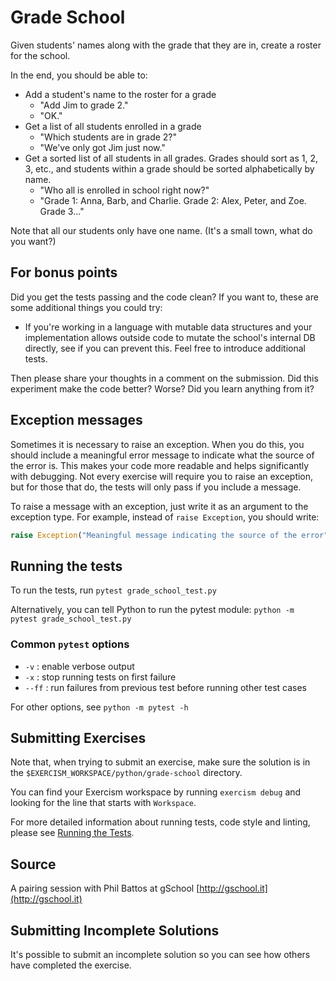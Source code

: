 # Grade School

Given students' names along with the grade that they are in, create a roster for the school.

In the end, you should be able to:

- Add a student's name to the roster for a grade
    - "Add Jim to grade 2."
    - "OK."
- Get a list of all students enrolled in a grade
    - "Which students are in grade 2?"
    - "We've only got Jim just now."
- Get a sorted list of all students in all grades. Grades should sort as 1, 2, 3, etc., and students within a grade
  should be sorted alphabetically by name.
    - "Who all is enrolled in school right now?"
    - "Grade 1: Anna, Barb, and Charlie. Grade 2: Alex, Peter, and Zoe. Grade 3…"

Note that all our students only have one name.  (It's a small town, what do you want?)

## For bonus points

Did you get the tests passing and the code clean? If you want to, these are some additional things you could try:

- If you're working in a language with mutable data structures and your implementation allows outside code to mutate the
  school's internal DB directly, see if you can prevent this. Feel free to introduce additional tests.

Then please share your thoughts in a comment on the submission. Did this experiment make the code better? Worse? Did you
learn anything from it?

## Exception messages

Sometimes it is necessary to raise an exception. When you do this, you should include a meaningful error message to
indicate what the source of the error is. This makes your code more readable and helps significantly with debugging. Not
every exercise will require you to raise an exception, but for those that do, the tests will only pass if you include a
message.

To raise a message with an exception, just write it as an argument to the exception type. For example, instead of
`raise Exception`, you should write:

```python
raise Exception("Meaningful message indicating the source of the error")
```

## Running the tests

To run the tests, run `pytest grade_school_test.py`

Alternatively, you can tell Python to run the pytest module:
`python -m pytest grade_school_test.py`

### Common `pytest` options

- `-v` : enable verbose output
- `-x` : stop running tests on first failure
- `--ff` : run failures from previous test before running other test cases

For other options, see `python -m pytest -h`

## Submitting Exercises

Note that, when trying to submit an exercise, make sure the solution is in the `$EXERCISM_WORKSPACE/python/grade-school`
directory.

You can find your Exercism workspace by running `exercism debug` and looking for the line that starts with `Workspace`.

For more detailed information about running tests, code style and linting, please
see [Running the Tests](http://exercism.io/tracks/python/tests).

## Source

A pairing session with Phil Battos at gSchool [http://gschool.it](http://gschool.it)

## Submitting Incomplete Solutions

It's possible to submit an incomplete solution so you can see how others have completed the exercise.
